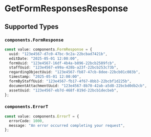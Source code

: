 # GetFormResponsesResponse


## Supported Types

### `components.FormResponse`

```typescript
const value: components.FormResponse = {
  uuid: "123e4567-d7c0-47bc-9c2a-22bcbad7421b",
  editDate: "2025-05-01 12:00:00",
  formUuid: "123e4567-16df-4b4a-b896-22bcb2589fcb",
  staffUuid: "123e4567-e99a-428b-a23f-22bcb253c73b",
  regardingObjectUuid: "123e4567-fb87-47cb-8dee-22bcb01c083b",
  timestamp: "2025-05-01 12:00:00",
  formByStaffUuid: "123e4567-fb17-4f67-8bb3-22bcbf1d225b",
  documentAttachmentUuid: "123e4567-8b70-42ab-a5d8-22bcbd0db2cb",
  assetUuid: "123e4567-eb7d-468f-819d-22bcb1decbeb",
};
```

### `components.ErrorT`

```typescript
const value: components.ErrorT = {
  errorCode: 1000,
  message: "An error occurred completing your request",
};
```


